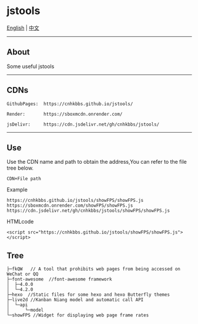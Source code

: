 # jstools

[English](https://github.com/cnhkbbs/jstools/blob/main/README.md) | [中文](https://github.com/jstools/jstools/blob/main/README_zh-CN.md)

***
## About

Some useful jstools

***

## CDNs

```
GithubPages:  https://cnhkbbs.github.io/jstools/

Render:       https://sboxmcdn.onrender.com/

jsDelivr:     https://cdn.jsdelivr.net/gh/cnhkbbs/jstools/
```
***
## Use
Use the CDN name and path to obtain the address,You can refer to the file tree below.
```
CDN+File path
```
Example
```
https://cnhkbbs.github.io/jstools/showFPS/showFPS.js
https://sboxmcdn.onrender.com/showFPS/showFPS.js
https://cdn.jsdelivr.net/gh/cnhkbbs/jstools/showFPS/showFPS.js
```
HTMLcode
```
<script src="https://cnhkbbs.github.io/jstools/showFPS/showFPS.js"></script>
```
## Tree
```
├─fkQW   // A tool that prohibits web pages from being accessed on WeChat or QQ
├─font-awesome  //font-awesome framework
│  ├─4.0.0
│  └─4.2.0
├─hexo  //Static files for some hexo and hexo Butterfly themes
├─live2d //Kanban Niang model and automatic call API
│  └─api
│      └─model
└─showFPS //Widget for displaying web page frame rates
```
